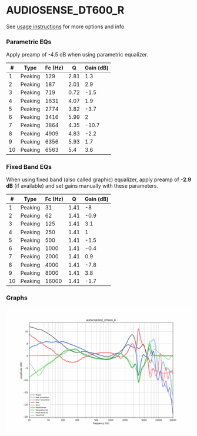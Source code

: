 # AUDIOSENSE_DT600_R
See [usage instructions](https://github.com/jaakkopasanen/AutoEq#usage) for more options and info.

### Parametric EQs
Apply preamp of -4.5 dB when using parametric equalizer.

|   # | Type    |   Fc (Hz) |    Q |   Gain (dB) |
|-----|---------|-----------|------|-------------|
|   1 | Peaking |       129 | 2.81 |         1.3 |
|   2 | Peaking |       187 | 2.01 |         2.9 |
|   3 | Peaking |       719 | 0.72 |        -1.5 |
|   4 | Peaking |      1631 | 4.07 |         1.9 |
|   5 | Peaking |      2774 | 3.82 |        -3.7 |
|   6 | Peaking |      3416 | 5.99 |         2   |
|   7 | Peaking |      3864 | 4.35 |       -10.7 |
|   8 | Peaking |      4909 | 4.83 |        -2.2 |
|   9 | Peaking |      6356 | 5.93 |         1.7 |
|  10 | Peaking |      6563 | 5.4  |         3.6 |

### Fixed Band EQs
When using fixed band (also called graphic) equalizer, apply preamp of **-2.9 dB** (if available) and set gains manually with these parameters.

|   # | Type    |   Fc (Hz) |    Q |   Gain (dB) |
|-----|---------|-----------|------|-------------|
|   1 | Peaking |        31 | 1.41 |        -8   |
|   2 | Peaking |        62 | 1.41 |        -0.9 |
|   3 | Peaking |       125 | 1.41 |         3.1 |
|   4 | Peaking |       250 | 1.41 |         1   |
|   5 | Peaking |       500 | 1.41 |        -1.5 |
|   6 | Peaking |      1000 | 1.41 |        -0.4 |
|   7 | Peaking |      2000 | 1.41 |         0.9 |
|   8 | Peaking |      4000 | 1.41 |        -7.8 |
|   9 | Peaking |      8000 | 1.41 |         3.8 |
|  10 | Peaking |     16000 | 1.41 |        -1.7 |

### Graphs
![](./AUDIOSENSE_DT600_R.png)
